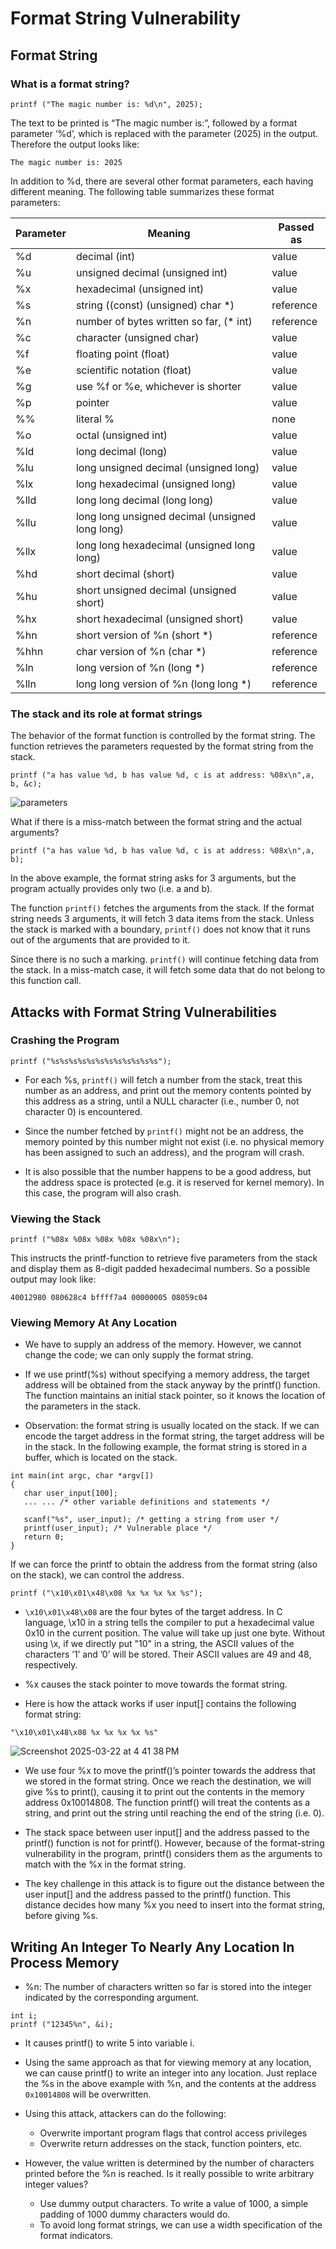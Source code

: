 # Format String Vulnerability

## Format String

### What is a format string?

```
printf ("The magic number is: %d\n", 2025);
```

The text to be printed is “The magic number is:”, followed by a format parameter ‘%d’, which is replaced with the parameter (2025) in the output. Therefore the output looks like: 
```
The magic number is: 2025
```
In addition to %d, there are several other format parameters, each having different meaning.
The following table summarizes these format parameters:


|Parameter|Meaning|Passed as|
|---------|-------|----------|
| %d | decimal (int) | value |
| %u | unsigned decimal (unsigned int) | value |
| %x | hexadecimal (unsigned int) | value |
| %s | string ((const) (unsigned) char *) | reference |
| %n | number of bytes written so far, (* int) | reference |
| %c | character (unsigned char) | value |
| %f | floating point (float) | value |
| %e | scientific notation (float) | value |
| %g | use %f or %e, whichever is shorter | value |
| %p | pointer | value |
| %% | literal % | none |
| %o | octal (unsigned int) | value |
| %ld | long decimal (long) | value |
| %lu | long unsigned decimal (unsigned long) | value |
| %lx | long hexadecimal (unsigned long) | value |
| %lld | long long decimal (long long) | value |
| %llu | long long unsigned decimal (unsigned long long) | value |
| %llx | long long hexadecimal (unsigned long long) | value |
| %hd | short decimal (short) | value |
| %hu | short unsigned decimal (unsigned short) | value |
| %hx | short hexadecimal (unsigned short) | value |
| %hn | short version of %n (short *) | reference |
| %hhn | char version of %n (char *) | reference |
| %ln | long version of %n (long *) | reference |
| %lln | long long version of %n (long long *) | reference |


### The stack and its role at format strings
The behavior of the format function is controlled by the format string. The function retrieves the
parameters requested by the format string from the stack.

```
printf ("a has value %d, b has value %d, c is at address: %08x\n",a, b, &c);
```
![parameters](https://github.com/user-attachments/assets/0b37395d-dbdc-400e-8fa6-5180357a106a)


What if there is a miss-match between the format string and the actual arguments?

```
printf ("a has value %d, b has value %d, c is at address: %08x\n",a, b);
```

In the above example, the format string asks for 3 arguments, but the program actually provides only two (i.e. a and b).

The function `printf()` fetches the arguments from the stack. If the format string needs 3 arguments, it will fetch 3 data items from the stack. Unless the stack is marked with a
boundary, `printf()` does not know that it runs out of the arguments that are provided to it.

Since there is no such a marking. `printf()` will continue fetching data from the stack. In a miss-match case, it will fetch some data that do not belong to this function call.

## Attacks with Format String Vulnerabilities

### Crashing the Program
```
printf ("%s%s%s%s%s%s%s%s%s%s%s%s");
```

* For each %s, `printf()` will fetch a number from the stack, treat this number as an address,
and print out the memory contents pointed by this address as a string, until a NULL character
(i.e., number 0, not character 0) is encountered.

* Since the number fetched by `printf()` might not be an address, the memory pointed by this
number might not exist (i.e. no physical memory has been assigned to such an address), and the
program will crash.

* It is also possible that the number happens to be a good address, but the address space is protected
(e.g. it is reserved for kernel memory). In this case, the program will also crash.

### Viewing the Stack
```
printf ("%08x %08x %08x %08x %08x\n");
```
This instructs the printf-function to retrieve five parameters from the stack and display them as 8-digit padded hexadecimal numbers. So a possible output may look like:
```
40012980 080628c4 bffff7a4 00000005 08059c04
```

### Viewing Memory At Any Location

* We have to supply an address of the memory. However, we cannot change the code; we can only
supply the format string.

* If we use printf(%s) without specifying a memory address, the target address will be obtained from the stack anyway by the printf() function. The function maintains an initial
stack pointer, so it knows the location of the parameters in the stack.

* Observation: the format string is usually located on the stack. If we can encode the target address in the format string, the target address will be in the stack. In the following example, the format
string is stored in a buffer, which is located on the stack.

```
int main(int argc, char *argv[])
{
   char user_input[100];
   ... ... /* other variable definitions and statements */

   scanf("%s", user_input); /* getting a string from user */
   printf(user_input); /* Vulnerable place */
   return 0;
}
```
If we can force the printf to obtain the address from the format string (also on the stack), we can control the address.
```
printf ("\x10\x01\x48\x08 %x %x %x %x %s");
```

* `\x10\x01\x48\x08` are the four bytes of the target address. In C language, \x10 in a string tells the compiler to put a hexadecimal value 0x10 in the current position. The value will take
up just one byte. Without using \x, if we directly put "10" in a string, the ASCII values of the characters ’1’ and ’0’ will be stored. Their ASCII values are 49 and 48, respectively.

* %x causes the stack pointer to move towards the format string.
* Here is how the attack works if user input[] contains the following format string:
```
"\x10\x01\x48\x08 %x %x %x %x %s"
```
![Screenshot 2025-03-22 at 4 41 38 PM](https://github.com/user-attachments/assets/59aec5e4-e983-4970-b7cb-a8b964f7da42)

* We use four %x to move the printf()’s pointer towards the address that we stored in the format string. Once we reach the destination, we will give %s to print(), causing it to print out the contents in the memory address 0x10014808. The function printf() will treat the contents as a string, and print out the string until reaching the end of the string (i.e. 0).

* The stack space between user input[] and the address passed to the printf() function is not for printf(). However, because of the format-string vulnerability in the program,
printf() considers them as the arguments to match with the %x in the format string.

* The key challenge in this attack is to figure out the distance between the user input[] and the address passed to the printf() function. This distance decides how many %x you need to insert into the format string, before giving %s.

## Writing An Integer To Nearly Any Location In Process Memory

* %n: The number of characters written so far is stored into the integer indicated by the corresponding argument.
```
int i;
printf ("12345%n", &i);
```

* It causes printf() to write 5 into variable i.

* Using the same approach as that for viewing memory at any location, we can cause printf() to write an integer into any location. Just replace the %s in the above example with %n, and the
contents at the address `0x10014808` will be overwritten.

* Using this attack, attackers can do the following:
  * Overwrite important program flags that control access privileges
  * Overwrite return addresses on the stack, function pointers, etc.
* However, the value written is determined by the number of characters printed before the %n is
reached. Is it really possible to write arbitrary integer values?
  * Use dummy output characters. To write a value of 1000, a simple padding of 1000 dummy characters would do.
  * To avoid long format strings, we can use a width specification of the format indicators.

